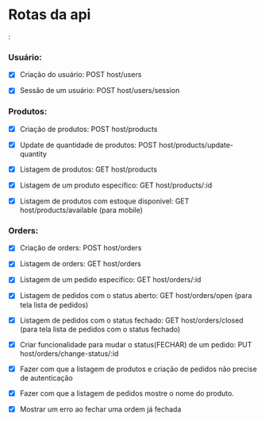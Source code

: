 <h1>Rotas da api</h1>:

<h3>Usuário:</h3>

- [x] Criação do usuário: POST host/users

- [x] Sessão de um usuário: POST host/users/session

<h3>Produtos:</h3>

- [x] Criação de produtos: POST host/products

- [x] Update de quantidade de produtos: POST host/products/update-quantity

- [x] Listagem de produtos: GET host/products

- [x] Listagem de um produto especifico: GET host/products/:id

- [x] Listagem de produtos com estoque disponivel: GET host/products/available (para mobile)

<h3>Orders:</h3>

- [x] Criação de orders: POST host/orders

- [x] Listagem de orders: GET host/orders

- [x] Listagem de um pedido especifico: GET host/orders/:id

- [x] Listagem de pedidos com o status aberto: GET host/orders/open (para tela lista de pedidos)

- [x] Listagem de pedidos com o status fechado: GET host/orders/closed (para tela lista de pedidos com o status fechado)

- [x] Criar funcionalidade para mudar o status(FECHAR) de um pedido: PUT host/orders/change-status/:id

- [x] Fazer com que a listagem de produtos e criação de pedidos não precise de autenticação

- [x] Fazer com que a listagem de pedidos mostre o nome do produto.

- [x] Mostrar um erro ao fechar uma ordem já fechada
